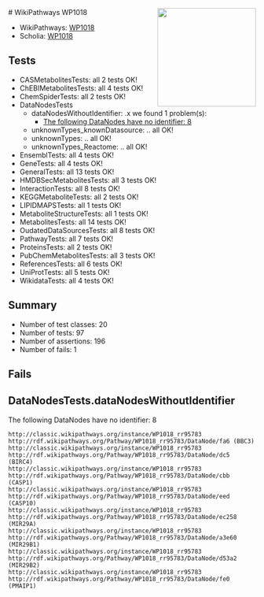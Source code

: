 <img style="float: right; width: 200px" src="https://upload.wikimedia.org/wikipedia/commons/thumb/8/83/Wplogo_with_text_500.png/640px-Wplogo_with_text_500.png" />
# WikiPathways WP1018

* WikiPathways: [WP1018](https://wikipathways.org/pathways/WP1018)
* Scholia: [WP1018](https://scholia.toolforge.org/wikipathways/WP1018)
## Tests
* CASMetabolitesTests: all 2 tests OK!
* ChEBIMetabolitesTests: all 4 tests OK!
* ChemSpiderTests: all 2 tests OK!
* DataNodesTests
    * dataNodesWithoutIdentifier: .x we found 1 problem(s):
        * [The following DataNodes have no identifier: 8](#d2d32fa7)
    * unknownTypes_knownDatasource: .. all OK!
    * unknownTypes: .. all OK!
    * unknownTypes_Reactome: .. all OK!
* EnsemblTests: all 4 tests OK!
* GeneTests: all 4 tests OK!
* GeneralTests: all 13 tests OK!
* HMDBSecMetabolitesTests: all 3 tests OK!
* InteractionTests: all 8 tests OK!
* KEGGMetaboliteTests: all 2 tests OK!
* LIPIDMAPSTests: all 1 tests OK!
* MetaboliteStructureTests: all 1 tests OK!
* MetabolitesTests: all 14 tests OK!
* OudatedDataSourcesTests: all 8 tests OK!
* PathwayTests: all 7 tests OK!
* ProteinsTests: all 2 tests OK!
* PubChemMetabolitesTests: all 3 tests OK!
* ReferencesTests: all 6 tests OK!
* UniProtTests: all 5 tests OK!
* WikidataTests: all 4 tests OK!


## Summary

* Number of test classes: 20
* Number of tests: 97
* Number of assertions: 196
* Number of fails: 1

## Fails

<a name="d2d32fa7" />

## DataNodesTests.dataNodesWithoutIdentifier

The following DataNodes have no identifier: 8
```
http://classic.wikipathways.org/instance/WP1018_rr95783 http://rdf.wikipathways.org/Pathway/WP1018_rr95783/DataNode/fa6 (BBC3)
http://classic.wikipathways.org/instance/WP1018_rr95783 http://rdf.wikipathways.org/Pathway/WP1018_rr95783/DataNode/dc5 (BIRC4)
http://classic.wikipathways.org/instance/WP1018_rr95783 http://rdf.wikipathways.org/Pathway/WP1018_rr95783/DataNode/cbb (CASP1)
http://classic.wikipathways.org/instance/WP1018_rr95783 http://rdf.wikipathways.org/Pathway/WP1018_rr95783/DataNode/eed (CASP10)
http://classic.wikipathways.org/instance/WP1018_rr95783 http://rdf.wikipathways.org/Pathway/WP1018_rr95783/DataNode/ec258 (MIR29A)
http://classic.wikipathways.org/instance/WP1018_rr95783 http://rdf.wikipathways.org/Pathway/WP1018_rr95783/DataNode/a3e60 (MIR29B1)
http://classic.wikipathways.org/instance/WP1018_rr95783 http://rdf.wikipathways.org/Pathway/WP1018_rr95783/DataNode/d53a2 (MIR29B2)
http://classic.wikipathways.org/instance/WP1018_rr95783 http://rdf.wikipathways.org/Pathway/WP1018_rr95783/DataNode/fe0 (PMAIP1)
```

